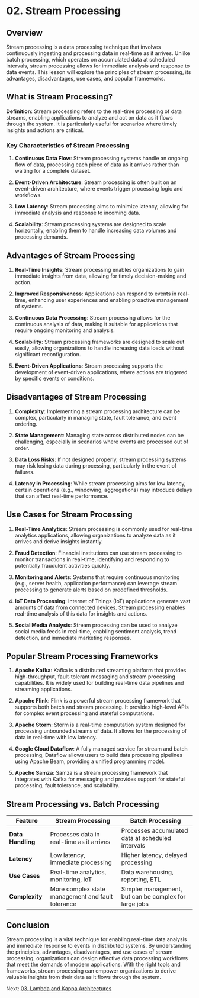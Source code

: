 # 02. Stream Processing

## Overview

Stream processing is a data processing technique that involves continuously ingesting and processing data in real-time as it arrives. Unlike batch processing, which operates on accumulated data at scheduled intervals, stream processing allows for immediate analysis and response to data events. This lesson will explore the principles of stream processing, its advantages, disadvantages, use cases, and popular frameworks.

## What is Stream Processing?

**Definition**: Stream processing refers to the real-time processing of data streams, enabling applications to analyze and act on data as it flows through the system. It is particularly useful for scenarios where timely insights and actions are critical.

### Key Characteristics of Stream Processing

1. **Continuous Data Flow**: Stream processing systems handle an ongoing flow of data, processing each piece of data as it arrives rather than waiting for a complete dataset.

2. **Event-Driven Architecture**: Stream processing is often built on an event-driven architecture, where events trigger processing logic and workflows.

3. **Low Latency**: Stream processing aims to minimize latency, allowing for immediate analysis and response to incoming data.

4. **Scalability**: Stream processing systems are designed to scale horizontally, enabling them to handle increasing data volumes and processing demands.

## Advantages of Stream Processing

1. **Real-Time Insights**: Stream processing enables organizations to gain immediate insights from data, allowing for timely decision-making and action.

2. **Improved Responsiveness**: Applications can respond to events in real-time, enhancing user experiences and enabling proactive management of systems.

3. **Continuous Data Processing**: Stream processing allows for the continuous analysis of data, making it suitable for applications that require ongoing monitoring and analysis.

4. **Scalability**: Stream processing frameworks are designed to scale out easily, allowing organizations to handle increasing data loads without significant reconfiguration.

5. **Event-Driven Applications**: Stream processing supports the development of event-driven applications, where actions are triggered by specific events or conditions.

## Disadvantages of Stream Processing

1. **Complexity**: Implementing a stream processing architecture can be complex, particularly in managing state, fault tolerance, and event ordering.

2. **State Management**: Managing state across distributed nodes can be challenging, especially in scenarios where events are processed out of order.

3. **Data Loss Risks**: If not designed properly, stream processing systems may risk losing data during processing, particularly in the event of failures.

4. **Latency in Processing**: While stream processing aims for low latency, certain operations (e.g., windowing, aggregations) may introduce delays that can affect real-time performance.

## Use Cases for Stream Processing

1. **Real-Time Analytics**: Stream processing is commonly used for real-time analytics applications, allowing organizations to analyze data as it arrives and derive insights instantly.

2. **Fraud Detection**: Financial institutions can use stream processing to monitor transactions in real-time, identifying and responding to potentially fraudulent activities quickly.

3. **Monitoring and Alerts**: Systems that require continuous monitoring (e.g., server health, application performance) can leverage stream processing to generate alerts based on predefined thresholds.

4. **IoT Data Processing**: Internet of Things (IoT) applications generate vast amounts of data from connected devices. Stream processing enables real-time analysis of this data for insights and actions.

5. **Social Media Analysis**: Stream processing can be used to analyze social media feeds in real-time, enabling sentiment analysis, trend detection, and immediate marketing responses.

## Popular Stream Processing Frameworks

1. **Apache Kafka**: Kafka is a distributed streaming platform that provides high-throughput, fault-tolerant messaging and stream processing capabilities. It is widely used for building real-time data pipelines and streaming applications.

2. **Apache Flink**: Flink is a powerful stream processing framework that supports both batch and stream processing. It provides high-level APIs for complex event processing and stateful computations.

3. **Apache Storm**: Storm is a real-time computation system designed for processing unbounded streams of data. It allows for the processing of data in real-time with low latency.

4. **Google Cloud Dataflow**: A fully managed service for stream and batch processing, Dataflow allows users to build data processing pipelines using Apache Beam, providing a unified programming model.

5. **Apache Samza**: Samza is a stream processing framework that integrates with Kafka for messaging and provides support for stateful processing, fault tolerance, and scalability.

## Stream Processing vs. Batch Processing

| Feature           | Stream Processing                                 | Batch Processing                                      |
| ----------------- | ------------------------------------------------- | ----------------------------------------------------- |
| **Data Handling** | Processes data in real-time as it arrives         | Processes accumulated data at scheduled intervals     |
| **Latency**       | Low latency, immediate processing                 | Higher latency, delayed processing                    |
| **Use Cases**     | Real-time analytics, monitoring, IoT              | Data warehousing, reporting, ETL                      |
| **Complexity**    | More complex state management and fault tolerance | Simpler management, but can be complex for large jobs |

## Conclusion

Stream processing is a vital technique for enabling real-time data analysis and immediate response to events in distributed systems. By understanding the principles, advantages, disadvantages, and use cases of stream processing, organizations can design effective data processing workflows that meet the demands of modern applications. With the right tools and frameworks, stream processing can empower organizations to derive valuable insights from their data as it flows through the system.

Next: [03. Lambda and Kappa Architectures](./03-lambda-and-kappa-architectures.md)
